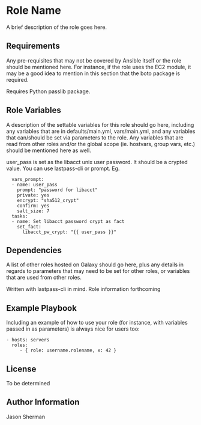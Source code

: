 Role Name
=========

A brief description of the role goes here.

Requirements
------------

Any pre-requisites that may not be covered by Ansible itself or the role should be mentioned here. For instance, if the role uses the EC2 module, it may be a good idea to mention in this section that the boto package is required.

Requires Python passlib package.

Role Variables
--------------

A description of the settable variables for this role should go here, including any variables that are in defaults/main.yml, vars/main.yml, and any variables that can/should be set via parameters to the role. Any variables that are read from other roles and/or the global scope (ie. hostvars, group vars, etc.) should be mentioned here as well.

user_pass is set as the libacct unix user password.  It should be a crypted value.  You can use lastpass-cli or prompt.  Eg.

```
  vars_prompt:
  - name: user_pass
    prompt: "password for libacct"
    private: yes
    encrypt: "sha512_crypt"
    confirm: yes
    salt_size: 7
  tasks:
  - name: Set libacct password crypt as fact
    set_fact:
      libacct_pw_crypt: "{{ user_pass }}"
```

Dependencies
------------

A list of other roles hosted on Galaxy should go here, plus any details in regards to parameters that may need to be set for other roles, or variables that are used from other roles.

Written with lastpass-cli in mind. Role information forthcoming

Example Playbook
----------------

Including an example of how to use your role (for instance, with variables passed in as parameters) is always nice for users too:

    - hosts: servers
      roles:
         - { role: username.rolename, x: 42 }

License
-------

To be determined

Author Information
------------------

Jason Sherman
